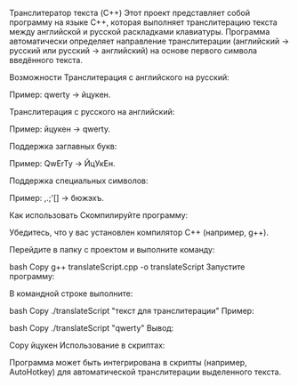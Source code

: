 Транслитератор текста (C++)
Этот проект представляет собой программу на языке C++, которая выполняет транслитерацию текста между английской и русской раскладками клавиатуры. Программа автоматически определяет направление транслитерации (английский → русский или русский → английский) на основе первого символа введённого текста.

Возможности
Транслитерация с английского на русский:

Пример: qwerty → йцукен.

Транслитерация с русского на английский:

Пример: йцукен → qwerty.

Поддержка заглавных букв:

Пример: QwErTy → ЙцУкЕн.

Поддержка специальных символов:

Пример: ,.;'[] → бюжэхъ.

Как использовать
Скомпилируйте программу:

Убедитесь, что у вас установлен компилятор C++ (например, g++).

Перейдите в папку с проектом и выполните команду:

bash
Copy
g++ translateScript.cpp -o translateScript
Запустите программу:

В командной строке выполните:

bash
Copy
./translateScript "текст для транслитерации"
Пример:

bash
Copy
./translateScript "qwerty"
Вывод:

Copy
йцукен
Использование в скриптах:

Программа может быть интегрирована в скрипты (например, AutoHotkey) для автоматической транслитерации выделенного текста.

